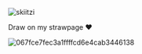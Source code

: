 <p align="left"> <img src="https://komarev.com/ghpvc/?username=skiitzi&label=Profile%20views&color=0e75b6&style=flat" alt="skiitzi" /> </p>


Draw on my strawpage ❤️ 


![067fce7fec3a1ffffcd6e4cab3446138](https://github.com/user-attachments/assets/c1d64723-949b-4e2b-8fb7-a31624eb6863)




